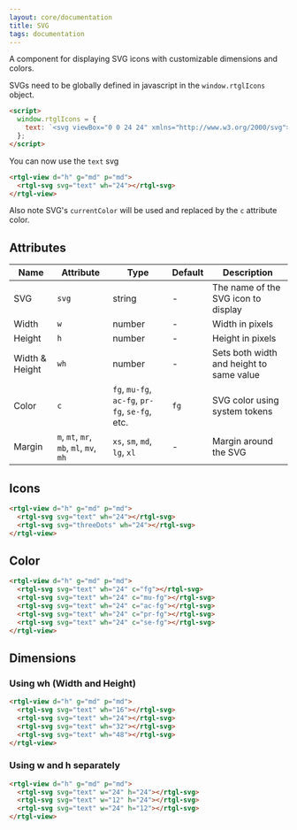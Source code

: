 ```yaml
---
layout: core/documentation
title: SVG
tags: documentation
---
```


A component for displaying SVG icons with customizable dimensions and colors.

SVGs need to be globally defined in javascript in the `window.rtglIcons` object.

```html
<script>
  window.rtglIcons = {
    text: `<svg viewBox="0 0 24 24" xmlns="http://www.w3.org/2000/svg"><path d="M4 12H20M4 8H20M4 16H12" stroke="currentColor" stroke-width="2" stroke-linecap="round" stroke-linejoin="round"/></svg>`,
  };
</script>
```

You can now use the `text` svg
```html
<rtgl-view d="h" g="md" p="md">
  <rtgl-svg svg="text" wh="24"></rtgl-svg>
</rtgl-view>
```

Also note SVG's `currentColor` will be used and replaced by the `c` attribute color.

## Attributes

| Name | Attribute | Type | Default | Description |
|------|-----------|------|---------|-------------|
| SVG | `svg` | string | - | The name of the SVG icon to display |
| Width | `w` | number | - | Width in pixels |
| Height | `h` | number | - | Height in pixels |
| Width & Height | `wh` | number | - | Sets both width and height to same value |
| Color | `c` | `fg`, `mu-fg`, `ac-fg`, `pr-fg`, `se-fg`, etc. | `fg` | SVG color using system tokens |
| Margin | `m`, `mt`, `mr`, `mb`, `ml`, `mv`, `mh` | `xs`, `sm`, `md`, `lg`, `xl` | - | Margin around the SVG |

## Icons

```html codePreview
<rtgl-view d="h" g="md" p="md">
  <rtgl-svg svg="text" wh="24"></rtgl-svg>
  <rtgl-svg svg="threeDots" wh="24"></rtgl-svg>
</rtgl-view>
```

## Color

```html codePreview
<rtgl-view d="h" g="md" p="md">
  <rtgl-svg svg="text" wh="24" c="fg"></rtgl-svg>
  <rtgl-svg svg="text" wh="24" c="mu-fg"></rtgl-svg>
  <rtgl-svg svg="text" wh="24" c="ac-fg"></rtgl-svg>
  <rtgl-svg svg="text" wh="24" c="pr-fg"></rtgl-svg>
  <rtgl-svg svg="text" wh="24" c="se-fg"></rtgl-svg>
</rtgl-view>
```

## Dimensions

### Using wh (Width and Height)

```html codePreview
<rtgl-view d="h" g="md" p="md">
  <rtgl-svg svg="text" wh="16"></rtgl-svg>
  <rtgl-svg svg="text" wh="24"></rtgl-svg>
  <rtgl-svg svg="text" wh="32"></rtgl-svg>
  <rtgl-svg svg="text" wh="48"></rtgl-svg>
</rtgl-view>
```

### Using w and h separately

```html codePreview
<rtgl-view d="h" g="md" p="md">
  <rtgl-svg svg="text" w="24" h="24"></rtgl-svg>
  <rtgl-svg svg="text" w="12" h="24"></rtgl-svg>
  <rtgl-svg svg="text" w="24" h="12"></rtgl-svg>
</rtgl-view>
```
